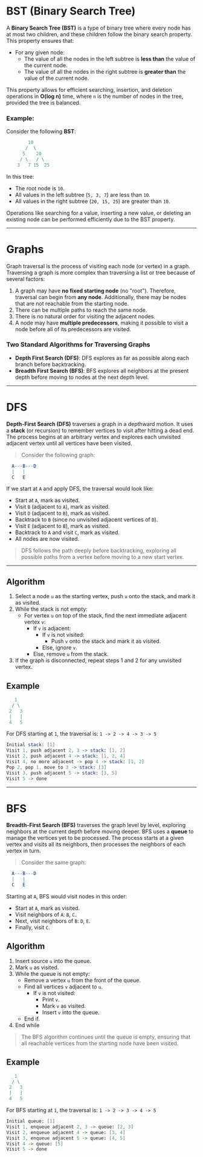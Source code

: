 # BST (Binary Search Tree)

A **Binary Search Tree (BST)** is a type of binary tree where every node has at most two children, and these children follow the binary search property. This property ensures that:

- For any given node:
    - The value of all the nodes in the left subtree is **less than** the value of the current node.
    - The value of all the nodes in the right subtree is **greater than** the value of the current node.

This property allows for efficient searching, insertion, and deletion operations in **O(log n)** time, where `n` is the number of nodes in the tree, provided the tree is balanced.

### Example:

Consider the following **BST**:

``` mathematica
        10
       /  \
      5    20
     / \   / \
    3   7 15  25

```

In this tree:

- The root node is `10`.
- All values in the left subtree (`5, 3, 7`) are less than `10`.
- All values in the right subtree (`20, 15, 25`) are greater than `10`.

Operations like searching for a value, inserting a new value, or deleting an existing node can be performed efficiently due to the BST property.

---

# Graphs

Graph traversal is the process of visiting each node (or vertex) in a graph. Traversing a graph is more complex than traversing a list or tree because of several factors:

1. A graph may have **no fixed starting node** (no "root"). Therefore, traversal can begin from **any node**. Additionally, there may be nodes that are not reachable from the starting node.
2. There can be multiple paths to reach the same node.
3. There is no natural order for visiting the adjacent nodes.
4. A node may have **multiple predecessors**, making it possible to visit a node before all of its predecessors are visited.

### Two Standard Algorithms for Traversing Graphs

- **Depth First Search (DFS)**: DFS explores as far as possible along each branch before backtracking.
- **Breadth First Search (BFS)**: BFS explores all neighbors at the present depth before moving to nodes at the next depth level.

---

# DFS

**Depth-First Search (DFS)** traverses a graph in a depthward motion. It uses a **stack** (or recursion) to remember vertices to visit after hitting a dead end. The process begins at an arbitrary vertex and explores each unvisited adjacent vertex until all vertices have been visited.

> Consider the following graph:

``` mathematica
  A---B---D
  |   |
  C   E
```

If we start at `A` and apply DFS, the traversal would look like:

- Start at `A`, mark as visited.
- Visit `B` (adjacent to `A`), mark as visited.
- Visit `D` (adjacent to `B`), mark as visited.
- Backtrack to `B` (since no unvisited adjacent vertices of `D`).
- Visit `E` (adjacent to `B`), mark as visited.
- Backtrack to `A` and visit `C`, mark as visited.
- All nodes are now visited.

> DFS follows the path deeply before backtracking, exploring all possible paths from a vertex before moving to a new start vertex.

---

## Algorithm

1. Select a node `u` as the starting vertex, push `u` onto the stack, and mark it as visited.
2. While the stack is not empty:
    - For vertex `u` on top of the stack, find the next immediate adjacent vertex `v`:
        - If `v` is adjacent:
            - If `v` is not visited:
                - Push `v` onto the stack and mark it as visited.
            - Else, ignore `v`.
        - Else, remove `u` from the stack.
3. If the graph is disconnected, repeat steps 1 and 2 for any unvisited vertex.

## Example

``` mathematica
   1
  / \
 2   3
 |   |
 4   5

```

For DFS starting at `1`, the traversal is: `1 -> 2 -> 4 -> 3 -> 5`

``` mathematica
Initial stack: [1]
Visit 1, push adjacent 2, 3 -> stack: [1, 2]
Visit 2, push adjacent 4 -> stack: [1, 2, 4]
Visit 4, no more adjacent -> pop 4 -> stack: [1, 2]
Pop 2, pop 1, move to 3 -> stack: [3]
Visit 3, push adjacent 5 -> stack: [3, 5]
Visit 5 -> done
```

---

# BFS

**Breadth-First Search (BFS)** traverses the graph level by level, exploring neighbors at the current depth before moving deeper. BFS uses a **queue** to manage the vertices yet to be processed. The process starts at a given vertex and visits all its neighbors, then processes the neighbors of each vertex in turn.

> Consider the same graph:

``` mathematica
  A---B---D
  |   |
  C   E
```

Starting at `A`, BFS would visit nodes in this order:

- Start at `A`, mark as visited.
- Visit neighbors of `A`: `B`, `C`.
- Next, visit neighbors of `B`: `D`, `E`.
- Finally, visit `C`.

## Algorithm

1. Insert source `u` into the queue.
2. Mark `u` as visited.
3. While the queue is not empty:
    - Remove a vertex `u` from the front of the queue.
    - Find all vertices `v` adjacent to `u`.
        - If `v` is not visited:
            - Print `v`.
            - Mark `v` as visited.
            - Insert `v` into the queue.
    - End if.
4. End while

> The BFS algorithm continues until the queue is empty, ensuring that all reachable vertices from the starting node have been visited.

## Example

``` mathematica
   1
  / \
 2   3
 |   |
 4   5

```

For BFS starting at `1`, the traversal is: `1 -> 2 -> 3 -> 4 -> 5`

``` mathematica
Initial queue: [1]
Visit 1, enqueue adjacent 2, 3 -> queue: [2, 3]
Visit 2, enqueue adjacent 4 -> queue: [3, 4]
Visit 3, enqueue adjacent 5 -> queue: [4, 5]
Visit 4 -> queue: [5]
Visit 5 -> done
```